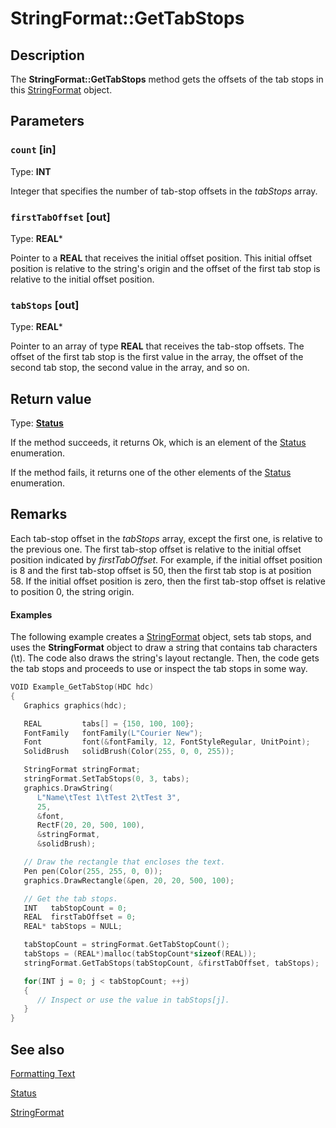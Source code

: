 # StringFormat::GetTabStops

## Description

The **StringFormat::GetTabStops** method gets the offsets of the tab stops in this
[StringFormat](https://learn.microsoft.com/windows/desktop/api/gdiplusstringformat/nl-gdiplusstringformat-stringformat) object.

## Parameters

### `count` [in]

Type: **INT**

Integer that specifies the number of tab-stop offsets in the
*tabStops* array.

### `firstTabOffset` [out]

Type: **REAL***

Pointer to a
**REAL** that receives the initial offset position. This initial offset position is relative to the string's origin and the offset of the first tab stop is relative to the initial offset position.

### `tabStops` [out]

Type: **REAL***

Pointer to an array of type
**REAL** that receives the tab-stop offsets. The offset of the first tab stop is the first value in the array, the offset of the second tab stop, the second value in the array, and so on.

## Return value

Type: **[Status](https://learn.microsoft.com/windows/desktop/api/gdiplustypes/ne-gdiplustypes-status)**

If the method succeeds, it returns Ok, which is an element of the [Status](https://learn.microsoft.com/windows/desktop/api/gdiplustypes/ne-gdiplustypes-status) enumeration.

If the method fails, it returns one of the other elements of the [Status](https://learn.microsoft.com/windows/desktop/api/gdiplustypes/ne-gdiplustypes-status) enumeration.

## Remarks

Each tab-stop offset in the
*tabStops* array, except the first one, is relative to the previous one. The first tab-stop offset is relative to the initial offset position indicated by
*firstTabOffset*. For example, if the initial offset position is 8 and the first tab-stop offset is 50, then the first tab stop is at position 58. If the initial offset position is zero, then the first tab-stop offset is relative to position 0, the string origin.

#### Examples

The following example creates a
[StringFormat](https://learn.microsoft.com/windows/desktop/api/gdiplusstringformat/nl-gdiplusstringformat-stringformat) object, sets tab stops, and uses the
**StringFormat** object to draw a string that contains tab characters (\t). The code also draws the string's layout rectangle. Then, the code gets the tab stops and proceeds to use or inspect the tab stops in some way.

```cpp
VOID Example_GetTabStop(HDC hdc)
{
   Graphics graphics(hdc);

   REAL         tabs[] = {150, 100, 100};
   FontFamily   fontFamily(L"Courier New");
   Font         font(&fontFamily, 12, FontStyleRegular, UnitPoint);
   SolidBrush   solidBrush(Color(255, 0, 0, 255));

   StringFormat stringFormat;
   stringFormat.SetTabStops(0, 3, tabs);
   graphics.DrawString(
      L"Name\tTest 1\tTest 2\tTest 3",
      25,
      &font,
      RectF(20, 20, 500, 100),
      &stringFormat,
      &solidBrush);

   // Draw the rectangle that encloses the text.
   Pen pen(Color(255, 255, 0, 0));
   graphics.DrawRectangle(&pen, 20, 20, 500, 100);

   // Get the tab stops.
   INT   tabStopCount = 0;
   REAL  firstTabOffset = 0;
   REAL* tabStops = NULL;

   tabStopCount = stringFormat.GetTabStopCount();
   tabStops = (REAL*)malloc(tabStopCount*sizeof(REAL));
   stringFormat.GetTabStops(tabStopCount, &firstTabOffset, tabStops);

   for(INT j = 0; j < tabStopCount; ++j)
   {
      // Inspect or use the value in tabStops[j].
   }
}
```

## See also

[Formatting Text](https://learn.microsoft.com/windows/desktop/gdiplus/-gdiplus-formatting-text-use)

[Status](https://learn.microsoft.com/windows/desktop/api/gdiplustypes/ne-gdiplustypes-status)

[StringFormat](https://learn.microsoft.com/windows/desktop/api/gdiplusstringformat/nl-gdiplusstringformat-stringformat)